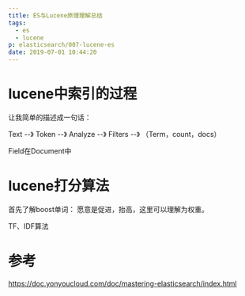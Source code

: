 ```yaml
---
title: ES与Lucene原理理解总结
tags:
  - es
  - lucene
p: elasticsearch/007-lucene-es
date: 2019-07-01 10:44:20
---
```


# lucene中索引的过程

让我简单的描述成一句话：

Text --》 Token  --》 Analyze  --》 Filters  --》 （Term，count，docs）

Field在Document中

# lucene打分算法

首先了解boost单词： 愿意是促进，抬高，这里可以理解为权重。

TF、IDF算法


# 参考
https://doc.yonyoucloud.com/doc/mastering-elasticsearch/index.html


